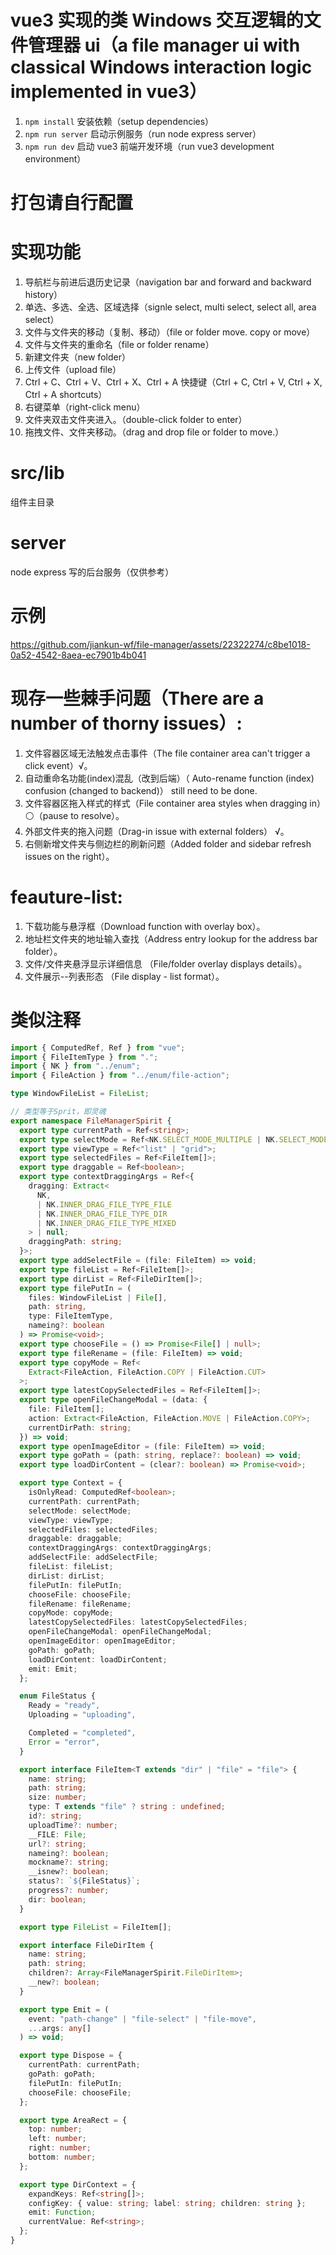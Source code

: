 # vue3 实现的类 Windows 交互逻辑的文件管理器 ui（a file manager ui with classical Windows interaction logic implemented in vue3）

1. `npm install` 安装依赖（setup dependencies）
2. `npm run server` 启动示例服务（run node express server）
3. `npm run dev` 启动 vue3 前端开发环境（run vue3 development environment）

# 打包请自行配置

# 实现功能

1. 导航栏与前进后退历史记录（navigation bar and forward and backward history）
2. 单选、多选、全选、区域选择（signle select, multi select, select all, area select）
3. 文件与文件夹的移动（复制、移动）（file or folder move. copy or move）
4. 文件与文件夹的重命名（file or folder rename）
5. 新建文件夹（new folder）
6. 上传文件（upload file）
7. Ctrl + C、Ctrl + V、Ctrl + X、Ctrl + A 快捷键（Ctrl + C, Ctrl + V, Ctrl + X, Ctrl + A shortcuts）
8. 右键菜单（right-click menu）
9. 文件夹双击文件夹进入。（double-click folder to enter）
10. 拖拽文件、文件夹移动。（drag and drop file or folder to move.）

# src/lib

组件主目录

# server

node express 写的后台服务（仅供参考）

# 示例

https://github.com/jiankun-wf/file-manager/assets/22322274/c8be1018-0a52-4542-8aea-ec7901b4b041

# 现存一些棘手问题（There are a number of thorny issues）:

1. 文件容器区域无法触发点击事件（The file container area can't trigger a click event）√。
2. 自动重命名功能(index)混乱（改到后端）（ Auto-rename function (index) confusion (changed to backend)） still need to be done.
3. 文件容器区拖入样式的样式（File container area styles when dragging in）⚪（pause to resolve）。
4. 外部文件夹的拖入问题（Drag-in issue with external folders） √。
5. 右侧新增文件夹与侧边栏的刷新问题（Added folder and sidebar refresh issues on the right）。

# feauture-list:

1. 下载功能与悬浮框（Download function with overlay box）。
2. 地址栏文件夹的地址输入查找（Address entry lookup for the address bar folder）。
3. 文件/文件夹悬浮显示详细信息 （File/folder overlay displays details）。
4. 文件展示--列表形态 （File display - list format）。

# 类似注释

```typescript
import { ComputedRef, Ref } from "vue";
import { FileItemType } from ".";
import { NK } from "../enum";
import { FileAction } from "../enum/file-action";

type WindowFileList = FileList;

// 类型等于Sprit，即灵魂
export namespace FileManagerSpirit {
  export type currentPath = Ref<string>;
  export type selectMode = Ref<NK.SELECT_MODE_MULTIPLE | NK.SELECT_MODE_SINGLE>;
  export type viewType = Ref<"list" | "grid">;
  export type selectedFiles = Ref<FileItem[]>;
  export type draggable = Ref<boolean>;
  export type contextDraggingArgs = Ref<{
    dragging: Extract<
      NK,
      | NK.INNER_DRAG_FILE_TYPE_FILE
      | NK.INNER_DRAG_FILE_TYPE_DIR
      | NK.INNER_DRAG_FILE_TYPE_MIXED
    > | null;
    draggingPath: string;
  }>;
  export type addSelectFile = (file: FileItem) => void;
  export type fileList = Ref<FileItem[]>;
  export type dirList = Ref<FileDirItem[]>;
  export type filePutIn = (
    files: WindowFileList | File[],
    path: string,
    type: FileItemType,
    nameing?: boolean
  ) => Promise<void>;
  export type chooseFile = () => Promise<File[] | null>;
  export type fileRename = (file: FileItem) => void;
  export type copyMode = Ref<
    Extract<FileAction, FileAction.COPY | FileAction.CUT>
  >;
  export type latestCopySelectedFiles = Ref<FileItem[]>;
  export type openFileChangeModal = (data: {
    file: FileItem[];
    action: Extract<FileAction, FileAction.MOVE | FileAction.COPY>;
    currentDirPath: string;
  }) => void;
  export type openImageEditor = (file: FileItem) => void;
  export type goPath = (path: string, replace?: boolean) => void;
  export type loadDirContent = (clear?: boolean) => Promise<void>;

  export type Context = {
    isOnlyRead: ComputedRef<boolean>;
    currentPath: currentPath;
    selectMode: selectMode;
    viewType: viewType;
    selectedFiles: selectedFiles;
    draggable: draggable;
    contextDraggingArgs: contextDraggingArgs;
    addSelectFile: addSelectFile;
    fileList: fileList;
    dirList: dirList;
    filePutIn: filePutIn;
    chooseFile: chooseFile;
    fileRename: fileRename;
    copyMode: copyMode;
    latestCopySelectedFiles: latestCopySelectedFiles;
    openFileChangeModal: openFileChangeModal;
    openImageEditor: openImageEditor;
    goPath: goPath;
    loadDirContent: loadDirContent;
    emit: Emit;
  };

  enum FileStatus {
    Ready = "ready",
    Uploading = "uploading",

    Completed = "completed",
    Error = "error",
  }

  export interface FileItem<T extends "dir" | "file" = "file"> {
    name: string;
    path: string;
    size: number;
    type: T extends "file" ? string : undefined;
    id?: string;
    uploadTime?: number;
    __FILE: File;
    url?: string;
    nameing?: boolean;
    mockname?: string;
    __isnew?: boolean;
    status?: `${FileStatus}`;
    progress?: number;
    dir: boolean;
  }

  export type FileList = FileItem[];

  export interface FileDirItem {
    name: string;
    path: string;
    children?: Array<FileManagerSpirit.FileDirItem>;
    __new?: boolean;
  }

  export type Emit = (
    event: "path-change" | "file-select" | "file-move",
    ...args: any[]
  ) => void;

  export type Dispose = {
    currentPath: currentPath;
    goPath: goPath;
    filePutIn: filePutIn;
    chooseFile: chooseFile;
  };

  export type AreaRect = {
    top: number;
    left: number;
    right: number;
    bottom: number;
  };

  export type DirContext = {
    expandKeys: Ref<string[]>;
    configKey: { value: string; label: string; children: string };
    emit: Function;
    currentValue: Ref<string>;
  };
}
```
